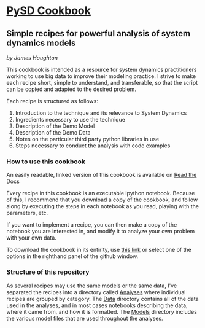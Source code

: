 [PySD Cookbook](http://jamesphoughton.github.io/PySD-Cookbook)
=============
## Simple recipes for powerful analysis of system dynamics models
*by James Houghton*

This cookbook is intended as a resource for system dynamics practitioners working to use big data to 
improve their modeling practice. I strive to make each recipe short, simple to understand, and transferable, 
so that the script can be copied and adapted to the desired problem.

Each recipe is structured as follows:

1. Introduction to the technique and its relevance to System Dynamics
2. Ingredients necessary to use the technique
 1. Description of the Demo Model
 2. Description of the Demo Data
 3. Notes on the particular third party python libraries in use
3. Steps necessary to conduct the analysis with code examples

### How to use this cookbook
An easily readable, linked version of this cookbook is available on [Read the Docs](http://pysd-cookbook.readthedocs.org/)

Every recipe in this cookbook is an executable ipython notebook. Because of this, I recommend that you download a copy of the cookbook, and follow along by executing the steps in each notebook as you read, playing with the parameters, etc.

If you want to implement a recipe, you can then make a copy of the notebook you are interested in, and modify it to analyze your own problem with your own data.

To download the cookbook in its entirity, use [this link](https://github.com/JamesPHoughton/PySD-Cookbook/archive/master.zip) or select one of the options in the righthand panel of the github window.

### Structure of this repository
As several recipes may use the same models or the same data, I've separated the recipes into a directory called [Analyses](https://github.com/JamesPHoughton/PySD-Cookbook/tree/master/analyses) where individual recipes are grouped by category. The [Data](https://github.com/JamesPHoughton/PySD-Cookbook/tree/master/data) directory contains all of the data used in the analyses, and in most cases notebooks describing the data, where it came from, and how it is formatted. The [Models](https://github.com/JamesPHoughton/PySD-Cookbook/tree/master/models) directory includes the various model files that are used throughout the analyses.
